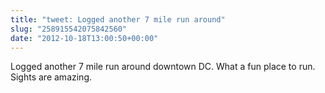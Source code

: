 ```yaml
---
title: "tweet: Logged another 7 mile run around"
slug: "258915542075842560"
date: "2012-10-18T13:00:50+00:00"
---
```

Logged another 7 mile run around downtown DC. What a fun place to run. Sights are amazing.